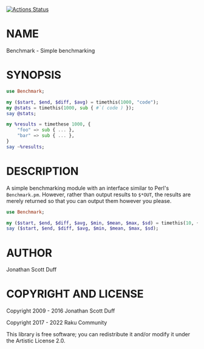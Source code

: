 [![Actions Status](https://github.com/raku-community-modules/Benchmark/workflows/test/badge.svg)](https://github.com/raku-community-modules/Benchmark/actions)

NAME
====

Benchmark - Simple benchmarking

SYNOPSIS
========

```raku
use Benchmark;

my ($start, $end, $diff, $avg) = timethis(1000, "code");
my @stats = timethis(1000, sub { #`( code ) });
say @stats;

my %results = timethese 1000, {
    "foo" => sub { ... },
    "bar" => sub { ... },
}
say ~%results;
```

DESCRIPTION
===========

A simple benchmarking module with an interface similar to Perl's `Benchmark.pm`. However, rather than output results to `$*OUT`, the results are merely returned so that you can output them however you please.


```raku
use Benchmark;

my ($start, $end, $diff, $avg, $min, $mean, $max, $sd) = timethis(10, { sleep rand });
say ($start, $end, $diff, $avg, $min, $mean, $max, $sd);

```

AUTHOR
======

Jonathan Scott Duff

COPYRIGHT AND LICENSE
=====================

Copyright 2009 - 2016 Jonathan Scott Duff

Copyright 2017 - 2022 Raku Community

This library is free software; you can redistribute it and/or modify it under the Artistic License 2.0.

